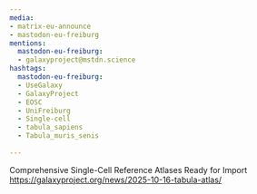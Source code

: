 ```yaml
---
media:
- matrix-eu-announce
- mastodon-eu-freiburg
mentions:
  mastodon-eu-freiburg:
  - galaxyproject@mstdn.science
hashtags:
  mastodon-eu-freiburg:
  - UseGalaxy
  - GalaxyProject
  - EOSC
  - UniFreiburg
  - Single-cell
  - tabula_sapiens
  - Tabula_muris_senis
  
---
```

Comprehensive Single-Cell Reference Atlases Ready for Import
https://galaxyproject.org/news/2025-10-16-tabula-atlas/